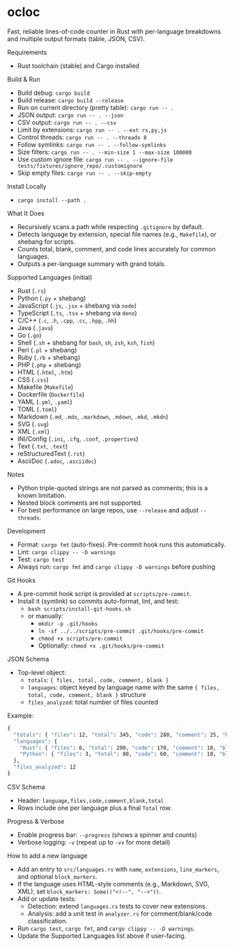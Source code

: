 # ocloc

Fast, reliable lines-of-code counter in Rust with per-language breakdowns and multiple output formats (table, JSON, CSV).

Requirements

- Rust toolchain (stable) and Cargo installed

Build & Run

- Build debug: `cargo build`
- Build release: `cargo build --release`
- Run on current directory (pretty table): `cargo run -- .`
- JSON output: `cargo run -- . --json`
- CSV output: `cargo run -- . --csv`
- Limit by extensions: `cargo run -- . --ext rs,py,js`
- Control threads: `cargo run -- . --threads 8`
- Follow symlinks: `cargo run -- . --follow-symlinks`
- Size filters: `cargo run -- . --min-size 1 --max-size 100000`
- Use custom ignore file: `cargo run -- . --ignore-file tests/fixtures/ignore_repo/.customignore`
- Skip empty files: `cargo run -- . --skip-empty`

Install Locally

- `cargo install --path .`

What It Does

- Recursively scans a path while respecting `.gitignore` by default.
- Detects language by extension, special file names (e.g., `Makefile`), or shebang for scripts.
- Counts total, blank, comment, and code lines accurately for common languages.
- Outputs a per-language summary with grand totals.

Supported Languages (initial)

- Rust (`.rs`)
- Python (`.py` + shebang)
- JavaScript (`.js`, `.jsx` + shebang via `node`)
- TypeScript (`.ts`, `.tsx` + shebang via `deno`)
- C/C++ (`.c`, `.h`, `.cpp`, `.cc`, `.hpp`, `.hh`)
- Java (`.java`)
- Go (`.go`)
- Shell (`.sh` + shebang for `bash`, `sh`, `zsh`, `ksh`, `fish`)
- Perl (`.pl` + shebang)
- Ruby (`.rb` + shebang)
- PHP (`.php` + shebang)
- HTML (`.html`, `.htm`)
- CSS (`.css`)
- Makefile (`Makefile`)
- Dockerfile (`Dockerfile`)
- YAML (`.yml`, `.yaml`)
- TOML (`.toml`)
- Markdown (`.md`, `.mdx`, `.markdown`, `.mdown`, `.mkd`, `.mkdn`)
- SVG (`.svg`)
- XML (`.xml`)
- INI/Config (`.ini`, `.cfg`, `.conf`, `.properties`)
- Text (`.txt`, `.text`)
- reStructuredText (`.rst`)
- AsciiDoc (`.adoc`, `.asciidoc`)

Notes

- Python triple-quoted strings are not parsed as comments; this is a known limitation.
- Nested block comments are not supported.
- For best performance on large repos, use `--release` and adjust `--threads`.

Development

- Format: `cargo fmt` (auto-fixes). Pre-commit hook runs this automatically.
- Lint: `cargo clippy -- -D warnings`
- Test: `cargo test`
- Always run: `cargo fmt` and `cargo clippy -D warnings` before pushing

Git Hooks

- A pre-commit hook script is provided at `scripts/pre-commit`.
- Install it (symlink) so commits auto-format, lint, and test:
  - `bash scripts/install-git-hooks.sh`
  - or manually:
    - `mkdir -p .git/hooks`
    - `ln -sf ../../scripts/pre-commit .git/hooks/pre-commit`
    - `chmod +x scripts/pre-commit`
    - Optionally: `chmod +x .git/hooks/pre-commit`

JSON Schema

- Top-level object:
  - `totals`: `{ files, total, code, comment, blank }`
  - `languages`: object keyed by language name with the same `{ files, total, code, comment, blank }` structure
  - `files_analyzed`: total number of files counted

Example:

```bash
{
  "totals": { "files": 12, "total": 345, "code": 280, "comment": 25, "blank": 40 },
  "languages": {
    "Rust": { "files": 6, "total": 200, "code": 170, "comment": 10, "blank": 20 },
    "Python": { "files": 3, "total": 80, "code": 60, "comment": 10, "blank": 10 }
  },
  "files_analyzed": 12
}
```

CSV Schema

- Header: `language,files,code,comment,blank,total`
- Rows include one per language plus a final `Total` row.

Progress & Verbose

- Enable progress bar: `--progress` (shows a spinner and counts)
- Verbose logging: `-v` (repeat up to `-vv` for more detail)

How to add a new language

- Add an entry to `src/languages.rs` with `name`, `extensions`, `line_markers`, and optional `block_markers`.
- If the language uses HTML-style comments (e.g., Markdown, SVG, XML), set `block_markers: Some(("<!--", "-->"))`.
- Add or update tests:
  - Detection: extend `languages.rs` tests to cover new extensions.
  - Analysis: add a unit test in `analyzer.rs` for comment/blank/code classification.
- Run `cargo test`, `cargo fmt`, and `cargo clippy -- -D warnings`.
- Update the Supported Languages list above if user-facing.
